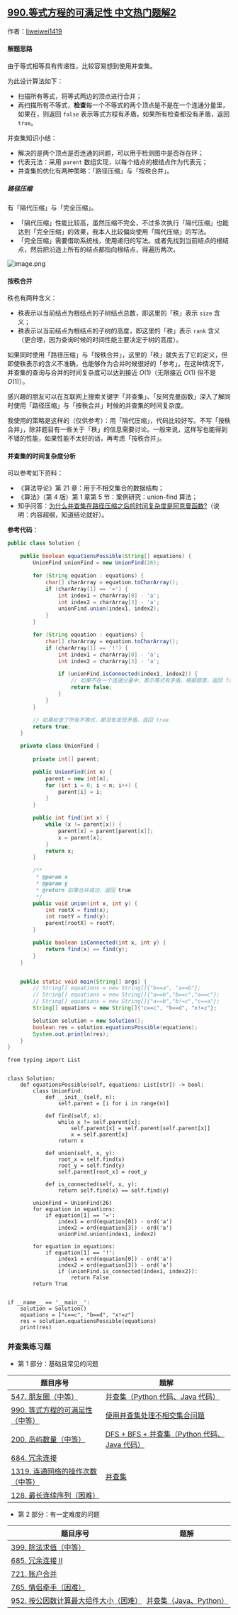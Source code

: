 ## [990.等式方程的可满足性 中文热门题解2](https://leetcode.cn/problems/satisfiability-of-equality-equations/solutions/100000/shi-yong-bing-cha-ji-chu-li-bu-xiang-jiao-ji-he-we)

作者：[liweiwei1419](https://leetcode.cn/u/liweiwei1419)
#### 解题思路

由于等式相等具有传递性，比较容易想到使用并查集。

为此设计算法如下：

+ 扫描所有等式，将等式两边的顶点进行合并；
+ 再扫描所有不等式，**检查**每一个不等式的两个顶点是不是在一个连通分量里，如果在，则返回 `false` 表示等式方程有矛盾。如果所有检查都没有矛盾，返回 `true`。

并查集知识小结：

+ 解决的是两个顶点是否连通的问题，可以用于检测图中是否存在环；
+ 代表元法：采用 `parent` 数组实现，以每个结点的根结点作为代表元；
+ 并查集的优化有两种策略：「路径压缩」与「按秩合并」。

##### 路径压缩

有「隔代压缩」与「完全压缩」。

+ 「隔代压缩」性能比较高，虽然压缩不完全，不过多次执行「隔代压缩」也能达到「完全压缩」的效果，我本人比较偏向使用「隔代压缩」的写法。
+ 「完全压缩」需要借助系统栈，使用递归的写法。或者先找到当前结点的根结点，然后把沿途上所有的结点都指向根结点，得遍历两次。

![image.png](https://pic.leetcode-cn.com/369467f220fbe37910fde8f354f59884f487210dc77a7d8bf6fd4edb467bdf6b-image.png)


#### 按秩合并

秩也有两种含义：

+ 秩表示以当前结点为根结点的子树结点总数，即这里的「秩」表示 `size` 含义；
+ 秩表示以当前结点为根结点的子树的高度，即这里的「秩」表示 `rank` 含义（更合理，因为查询时候的时间性能主要决定于树的高度）。

如果同时使用「路径压缩」与「按秩合并」，这里的「秩」就失去了它的定义，但即使秩表示的含义不准确，也能够作为合并时候很好的「参考」。在这种情况下，并查集的查询与合并的时间复杂度可以达到接近 $O(1)$（无限接近 $O(1)$ 但不是 $O(1)$）。

感兴趣的朋友可以在互联网上搜索关键字「并查集」、「反阿克曼函数」深入了解同时使用「路径压缩」与「按秩合并」时候的并查集的时间复杂度。

我使用的策略是这样的（仅供参考）：用「隔代压缩」，代码比较好写。不写「按秩合并」，除非题目有一些关于「秩」的信息需要讨论。一般来说，这样写也能得到不错的性能，如果性能不太好的话，再考虑「按秩合并」。

#### 并查集的时间复杂度分析

可以参考如下资料：

+ 《算法导论》第 21 章：用于不相交集合的数据结构；
+ 《算法》（第 4 版）第 1 章第 5 节：案例研究：union-find 算法；
+ 知乎问答：[为什么并查集在路径压缩之后的时间复杂度是阿克曼函数?](https://www.zhihu.com/question/35090745)（说明：内容超纲，知道结论就好）。


**参考代码**：

```Java []
public class Solution {

    public boolean equationsPossible(String[] equations) {
        UnionFind unionFind = new UnionFind(26);

        for (String equation : equations) {
            char[] charArray = equation.toCharArray();
            if (charArray[1] == '=') {
                int index1 = charArray[0] - 'a';
                int index2 = charArray[3] - 'a';
                unionFind.union(index1, index2);
            }
        }

        for (String equation : equations) {
            char[] charArray = equation.toCharArray();
            if (charArray[1] == '!') {
                int index1 = charArray[0] - 'a';
                int index2 = charArray[3] - 'a';

                if (unionFind.isConnected(index1, index2)) {
                    // 如果不在一个连通分量中，表示等式有矛盾，根据题意，返回 false
                    return false;
                }
            }
        }

        // 如果检查了所有不等式，都没有发现矛盾，返回 true
        return true;
    }

    private class UnionFind {
        
        private int[] parent;

        public UnionFind(int n) {
            parent = new int[n];
            for (int i = 0; i < n; i++) {
                parent[i] = i;
            }
        }

        public int find(int x) {
            while (x != parent[x]) {
                parent[x] = parent[parent[x]];
                x = parent[x];
            }
            return x;
        }

        /**
         * @param x
         * @param y
         * @return 如果合并成功，返回 true
         */
        public void union(int x, int y) {
            int rootX = find(x);
            int rootY = find(y);
            parent[rootX] = rootY;
        }

        public boolean isConnected(int x, int y) {
            return find(x) == find(y);
        }
    }


    public static void main(String[] args) {
        // String[] equations = new String[]{"b==a", "a==b"};
        // String[] equations = new String[]{"a==b","b==c","a==c"};
        // String[] equations = new String[]{"a==b","b!=c","c==a"};
        String[] equations = new String[]{"c==c", "b==d", "x!=z"};

        Solution solution = new Solution();
        boolean res = solution.equationsPossible(equations);
        System.out.println(res);
    }
}
```
```Python3 []
from typing import List


class Solution:
    def equationsPossible(self, equations: List[str]) -> bool:
        class UnionFind:
            def __init__(self, n):
                self.parent = [i for i in range(n)]

            def find(self, x):
                while x != self.parent[x]:
                    self.parent[x] = self.parent[self.parent[x]]
                    x = self.parent[x]
                return x

            def union(self, x, y):
                root_x = self.find(x)
                root_y = self.find(y)
                self.parent[root_x] = root_y

            def is_connected(self, x, y):
                return self.find(x) == self.find(y)

        unionFind = UnionFind(26)
        for equation in equations:
            if equation[1] == '=':
                index1 = ord(equation[0]) - ord('a')
                index2 = ord(equation[3]) - ord('a')
                unionFind.union(index1, index2)

        for equation in equations:
            if equation[1] == '!':
                index1 = ord(equation[0]) - ord('a')
                index2 = ord(equation[3]) - ord('a')
                if (unionFind.is_connected(index1, index2)):
                    return False
        return True


if __name__ == '__main__':
    solution = Solution()
    equations = ["c==c", "b==d", "x!=z"]
    res = solution.equationsPossible(equations)
    print(res)
```




### 并查集练习题

+ 第 1 部分：基础且常见的问题

| 题目序号                                                     | 题解                                                         |
| ------------------------------------------------------------ | ------------------------------------------------------------ |
| [547. 朋友圈（中等）](https://leetcode-cn.com/problems/friend-circles) | [并查集（Python 代码、Java 代码）](https://leetcode-cn.com/problems/friend-circles/solution/bing-cha-ji-python-dai-ma-java-dai-ma-by-liweiwei1/) |
| [990. 等式方程的可满足性（中等）](https://leetcode-cn.com/problems/satisfiability-of-equality-equations) | [使用并查集处理不相交集合问题](https://leetcode-cn.com/problems/satisfiability-of-equality-equations/solution/shi-yong-bing-cha-ji-chu-li-bu-xiang-jiao-ji-he-we/) |
| [200. 岛屿数量（中等）](https://leetcode-cn.com/problems/number-of-islands) | [DFS + BFS + 并查集（Python 代码、Java 代码）](https://leetcode-cn.com/problems/number-of-islands/solution/dfs-bfs-bing-cha-ji-python-dai-ma-java-dai-ma-by-l/) |
| [684. 冗余连接](https://leetcode-cn.com/problems/redundant-connection/) |                                                              |
| [1319. 连通网络的操作次数（中等）](https://leetcode-cn.com/problems/number-of-operations-to-make-network-connected) | [并查集](https://leetcode-cn.com/problems/number-of-operations-to-make-network-connected/solution/bing-cha-ji-by-liweiwei1419/) |
| [128. 最长连续序列（困难）](https://leetcode-cn.com/problems/longest-consecutive-sequence) |                                                              |

+ 第 2 部分：有一定难度的问题

| 题目序号                                                     | 题解                                                         |
| ------------------------------------------------------------ | ------------------------------------------------------------ |
| [399. 除法求值（中等）](https://leetcode-cn.com/problems/evaluate-division) |                                                              |
| [685. 冗余连接 II](https://leetcode-cn.com/problems/redundant-connection-ii/) |                                                              |
| [721. 账户合并](https://leetcode-cn.com/problems/accounts-merge/) |                                                              |
| [765. 情侣牵手（困难）](https://leetcode-cn.com/problems/couples-holding-hands) |                                                              |
| [952. 按公因数计算最大组件大小（困难）](https://leetcode-cn.com/problems/largest-component-size-by-common-factor) | [并查集（Java、Python）](https://leetcode-cn.com/problems/largest-component-size-by-common-factor/solution/bing-cha-ji-java-python-by-liweiwei1419/) |



